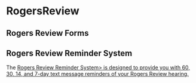 # RogersReview

## Rogers Review Forms


## Rogers Review Reminder System

The <a href="https://interviews-dev.gbls.org/interview?i=docassemble.playground51%3ARogersReviewReminderSystem.yml#page1"> Rogers Review Reminder System> is designed to provide you with 60, 30, 14, and 7-day text message reminders of your Rogers Review hearing.  
